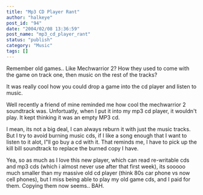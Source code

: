 ```yaml
---
title: "Mp3 CD Player Rant"
author: "halkeye"
post_id: "94"
date: "2004/02/08 13:36:59"
post_name: "mp3_cd_player_rant"
status: "publish"
category: "Music"
tags: []
---
```


Remember old games.. Like Mechwarrior 2? How they used to come with the game on track one, then music on the rest of the tracks?

It was really cool how you could drop a game into the cd player and listen to music.

Well recently a friend of mine reminded me how cool the mechwarrior 2 soundtrack was. Unfortuatly, when I put it into my mp3 cd player, it wouldn't play. It kept thinking it was an empty MP3 cd.

I mean, its not a big deal, I can always reburn it with just the music tracks. But I try to avoid burning music cds, if I like a song enough that I want to listen to it alot, I"ll go buy a cd with it. That reminds me, I have to pick up the kill bill soundtrack to replace the burned copy I have.

Yea, so as much as I love this new player, which can read re-writable cds and mp3 cds (which i almost never use after that first week), its sooooo much smaller than my massive old cd player (think 80s car phone vs now cell phones), but I miss being able to play my old game cds, and I paid for them. Copying them now seems.. BAH.